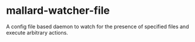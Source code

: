 mallard-watcher-file
====================

A config file based daemon to watch for the presence of specified files and execute arbitrary actions.
